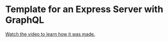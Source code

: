# Template for an Express Server with GraphQL

[Watch the video to learn how it was made.](https://youtu.be/qjKZYQih288)
